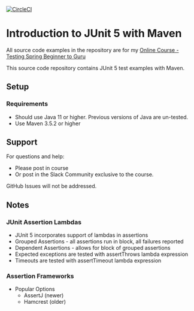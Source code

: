 [![CircleCI](https://dl.circleci.com/status-badge/img/circleci/Ln7qGzxo5A3f4ZQpoohvpT/6PFEtzFwGA3YmZeSHgWTC2/tree/main.svg?style=svg)](https://dl.circleci.com/status-badge/redirect/circleci/Ln7qGzxo5A3f4ZQpoohvpT/6PFEtzFwGA3YmZeSHgWTC2/tree/main)
# Introduction to JUnit 5 with Maven

All source code examples in the repository are for my [Online Course - Testing Spring Beginner to Guru](https://www.udemy.com/testing-spring-boot-beginner-to-guru/?couponCode=GITHUB_REPO)

This source code repository contains JUnit 5 test examples with Maven.

## Setup
### Requirements
* Should use Java 11 or higher. Previous versions of Java are un-tested.
* Use Maven 3.5.2 or higher

## Support
For questions and help:
* Please post in course
* Or post in the Slack Community exclusive to the course.

GitHub Issues will not be addressed.



## Notes

### JUnit Assertion Lambdas

* JUnit 5 incorporates support of lambdas in assertions
* Grouped Assertions - all assertions run in block, all failures reported
* Dependent Assertions - allows for block of grouped assertions
* Expected exceptions are tested with assertThrows lambda expression
* Timeouts are tested with assertTimeout lambda expression

### Assertion Frameworks

* Popular Options
  * AssertJ (newer)
  * Hamcrest (older)
